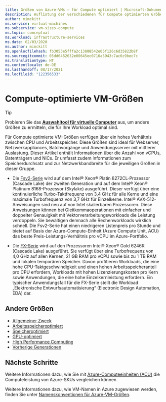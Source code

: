 ```yaml
---
title: Größen von Azure-VMs – für Compute optimiert | Microsoft-Dokumentation
description: Auflistung der verschiedenen für Compute optimierten Größen, die für virtuelle Computer in Azure verfügbar sind Dieser Artikel listet Informationen zur Anzahl von vCPUs, Datenträgern und Netzwerkschnittstellenkarten sowie zum Speicherdurchsatz und zur Netzwerkbandbreite für Größen dieser Serie auf.
author: mimckitt
ms.service: virtual-machines
ms.subservice: vm-sizes-compute
ms.topic: conceptual
ms.workload: infrastructure-services
ms.date: 02/03/2020
ms.author: mimckitt
ms.openlocfilehash: fb3053e5fffa2c13808542e05f126c6d35822b8f
ms.sourcegitcommit: 05dd6452632e00645ec0716a5943c7ac6c9bec7c
ms.translationtype: HT
ms.contentlocale: de-DE
ms.lasthandoff: 08/17/2021
ms.locfileid: "122356533"
---
```

# <a name="compute-optimized-virtual-machine-sizes"></a>Compute-optimierte VM-Größen

> [!TIP]
> Probieren Sie das **[Auswahltool für virtuelle Computer](https://aka.ms/vm-selector)** aus, um andere Größen zu ermitteln, die für Ihre Workload optimal sind.

Für Compute optimierte VM-Größen verfügen über ein hohes Verhältnis zwischen CPU und Arbeitsspeicher. Diese Größen sind ideal für Webserver, Netzwerkappliances, Batchvorgänge und Anwendungsserver mit mittlerer Auslastung. Dieser Artikel enthält Informationen über die Anzahl von vCPUs, Datenträgern und NICs. Er umfasst zudem Informationen zum Speicherdurchsatz und zur Netzwerkbandbreite für die jeweiligen Größen in dieser Gruppe.

- Die [Fsv2-Serie](fsv2-series.md) wird auf dem Intel® Xeon® Platin 8272CL-Prozessor (Cascade Lake) der zweiten Generation und auf dem Intel® Xeon® Platinum 8168-Prozessor (Skylake) ausgeführt. Dieser verfügt über eine kontinuierliche Turbo-Taktfrequenz von 3,4 GHz für alle Kerne und eine maximale Turbofrequenz von 3,7 GHz für Einzelkerne. Intel® AVX-512-Anweisungen sind neu auf von Intel skalierbaren Prozessoren. Diese Anweisungen können bei Gleitkommaoperationen mit einfacher und doppelter Genauigkeit mit Vektorverarbeitungsworkloads die Leistung verdoppeln. Sie bewältigen demnach alle Rechenworkloads wirklich schnell. Die Fsv2-Serie hat einen niedrigeren Listenpreis pro Stunde und bietet auf Basis der Azure-Compute-Einheit (Azure Compute Unit, ACU) das beste Preis-Leistungs-Verhältnis pro vCPU im Azure-Portfolio.

- Die [FX-Serie](fx-series.md) wird auf den Prozessoren Intel® Xeon® Gold 6246R (Cascade Lake) ausgeführt. Sie verfügt über eine Turbofrequenz von 4,0 GHz auf allen Kernen, 21 GB RAM pro vCPU sowie bis zu 1 TB RAM und lokalen temporären Speicher. Davon profitieren Workloads, die eine hohe CPU-Taktgeschwindigkeit und einen hohen Arbeitsspeicheranteil pro CPU erfordern, Workloads mit hohen Lizenzierungskosten pro Kern sowie Anwendungen, die eine hohe Einzelkernleistung erfordern. Ein typischer Anwendungsfall für die FX-Serie stellt die Workload „Elektronische Entwurfsautomatisierung“ (Electronic Design Automation, EDA) dar.

## <a name="other-sizes"></a>Andere Größen

- [Allgemeiner Zweck](sizes-general.md)
- [Arbeitsspeicheroptimiert](sizes-memory.md)
- [Speicheroptimiert](sizes-storage.md)
- [GPU-optimiert](sizes-gpu.md)
- [High Performance Computing](sizes-hpc.md)
- [Vorherige Generationen](sizes-previous-gen.md)

## <a name="next-steps"></a>Nächste Schritte

Weitere Informationen dazu, wie Sie mit [Azure-Computeeinheiten (ACU)](acu.md) die Computeleistung von Azure-SKUs vergleichen können.

Weitere Informationen dazu, wie VM-Namen in Azure zugewiesen werden, finden Sie unter [Namenskonventionen für Azure-VM-Größen](./vm-naming-conventions.md).
